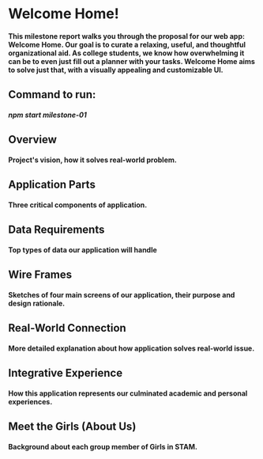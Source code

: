 # Welcome Home!

#### This milestone report walks you through the proposal for our web app: Welcome Home. Our goal is to curate a relaxing, useful, and thoughtful organizational aid. As college students, we know how overwhelming it can be to even just fill out a planner with your tasks. Welcome Home aims to solve just that, with a visually appealing and customizable UI. 

## Command to run: 
##### npm start milestone-01 

## Overview
#### Project's vision, how it solves real-world problem.
## Application Parts
#### Three critical components of application.
## Data Requirements
#### Top types of data our application will handle
## Wire Frames
#### Sketches of four main screens of our application, their purpose and design rationale.
## Real-World Connection
#### More detailed explanation about how application solves real-world issue. 
## Integrative Experience
#### How this application represents our culminated academic and personal experiences. 
## Meet the Girls (About Us)
#### Background about each group member of Girls in STAM. 



